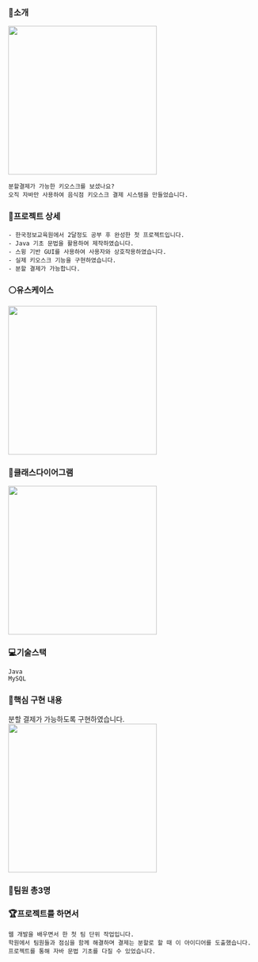 ### :rice:소개
<img src="https://github.com/Song0-0/FirstMiniProject/assets/102652457/26bd9ef8-550a-4466-866a-2eb0cb793436" width="300" height="300"/>

```
분할결제가 가능한 키오스크를 보셨나요? 
오직 자바만 사용하여 음식점 키오스크 결제 시스템을 만들었습니다.
```

### :star2:프로젝트 상세
```
- 한국정보교육원에서 2달정도 공부 후 완성한 첫 프로젝트입니다.
- Java 기초 문법을 활용하여 제작하였습니다.
- 스윙 기반 GUI를 사용하여 사용자와 상호작용하였습니다.
- 실제 키오스크 기능을 구현하였습니다.
- 분할 결제가 가능합니다.
```

### :white_circle:유스케이스
<img src="https://github.com/Song0-0/dutch-pay-kiosk/assets/102652457/bee08f9f-4320-4c4c-9818-4026e7685727" width="300" height="300"/>

### :large_blue_diamond:클래스다이어그램
<img src="https://github.com/Song0-0/dutch-pay-kiosk/assets/102652457/85752cb2-7578-4120-aa74-3f7a5bfa4e42" width="300" height="300"/>

### :computer:기술스택
```
Java
MySQL
```

### :triangular_flag_on_post:핵심 구현 내용
분할 결제가 가능하도록 구현하였습니다.
<img src="https://github.com/Song0-0/dutch-pay-kiosk/assets/102652457/4868dd39-6555-4384-a78d-352d3d2ac983" width="300" height="300"/>

### :raising_hand:팀원 총3명


### :trophy:프로젝트를 하면서
```
웹 개발을 배우면서 한 첫 팀 단위 작업입니다.
학원에서 팀원들과 점심을 함께 해결하며 결제는 분할로 할 때 이 아이디어를 도출했습니다.
프로젝트를 통해 자바 문법 기초를 다질 수 있었습니다.
```
